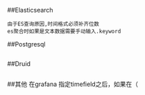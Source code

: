 ##Elasticsearch
```
由于ES查询原因,时间格式必须补齐位数
es聚合时如果是文本数据需要手动输入.keyword
```
##Postgresql
```

```
##Druid
```

```
##其他
在grafana 指定timefield之后，如果在（
